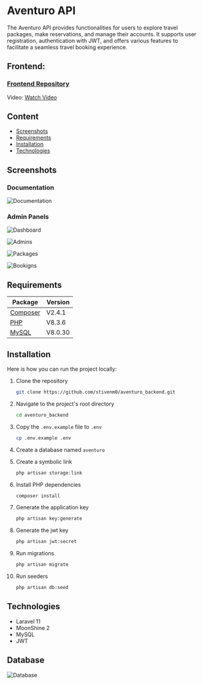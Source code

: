 # Aventuro API

The Aventuro API provides functionalities for users to explore travel packages, make reservations, and manage their accounts. It supports user registration, authentication with JWT, and offers various features to facilitate a seamless travel booking experience.

## Frontend:
### [Frontend Repository](https://github.com/stivenm0/aventuro_frontend.git)

Video: [Watch Video](https://youtu.be/gSUW1SWNJuk?si=VmcKAuGltvgrbWJW)

## Content

* [Screenshots](#screenshots)
* [Requirements](#requirements)
* [Installation](#installation)
* [Technologies](#technologies)

## Screenshots
### Documentation
![Documentation](https://raw.githubusercontent.com/stivenm0/aventuro_backend/main/public/docs/doc-api.png)

### Admin Panels
![Dashboard](https://raw.githubusercontent.com/stivenm0/aventuro_backend/main/public/docs/dashboard.png)

![Admins](https://raw.githubusercontent.com/stivenm0/aventuro_backend/main/public/docs/admins.png)

![Packages](https://raw.githubusercontent.com/stivenm0/aventuro_backend/main/public/docs/packages.png)

![Bookigns](https://raw.githubusercontent.com/stivenm0/aventuro_backend/main/public/docs/bookings.png)

## Requirements

Package | Version
--- | ---
[Composer](https://getcomposer.org/)  | V2.4.1
[PHP](https://www.php.net/)  | V8.3.6
[MySQL](https://www.mysql.com/)  | V8.0.30

## Installation
Here is how you can run the project locally:

1. Clone the repository
    ```sh
    git clone https://github.com/stivenm0/aventuro_backend.git
    ```

2. Navigate to the project's root directory
    ```sh
    cd aventuro_backend
    ```

3. Copy the `.env.example` file to `.env`
    ```sh
    cp .env.example .env
    ```

4. Create a database named `aventuro`

5. Create a symbolic link
    ```sh
    php artisan storage:link
    ```

6. Install PHP dependencies
    ```sh
    composer install
    ```

7. Generate the application key
    ```sh
    php artisan key:generate
    ```

8. Generate the jwt key
    ```sh
    php artisan jwt:secret
    ```

9. Run migrations
    ```sh
    php artisan migrate
    ```

10. Run seeders
    ```sh
    php artisan db:seed
    ```

## Technologies

* Laravel 11
* MoonShine 2 
* MySQL
* JWT

## Database
![Database](https://raw.githubusercontent.com/stivenm0/aventuro_backend/main/public/docs/aventuroDB.jpg)
